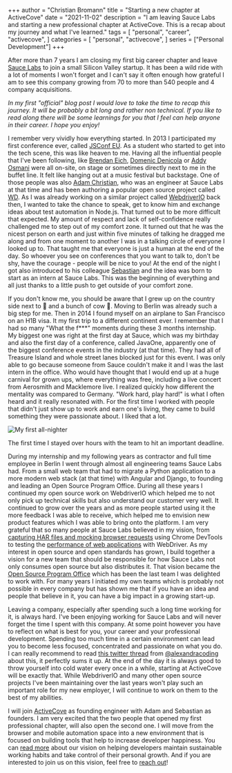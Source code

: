 +++
author = "Christian Bromann"
title = "Starting a new chapter at ActiveCove"
date = "2021-11-02"
description = "I am leaving Sauce Labs and starting a new professional chapter at ActiveCove. This is a recap about my journey and what I've learned."
tags = [
    "personal",
    "career",
    "activecove",
]
categories = [
    "personal",
    "activecove",
]
series = ["Personal Development"]
+++

After more than 7 years I am closing my first big career chapter and leave [Sauce Labs](https://saucelabs.com/) to join a small Silicon Valley startup. It has been a wild ride with a lot of moments I won't forget and I can't say it often enough how grateful I am to see this company growing from 70 to more than 540 people and 4 company acquisitions.

_In my first "official" blog post I would love to take the time to recap this journey. It will be probably a bit long and rather non technical. If you like to read along there will be some learnings for you that I feel can help anyone in their career. I hope you enjoy!_

I remember very vividly how everything started. In 2013 I participated my first conference ever, called [JSConf EU](https://2013.jsconf.eu/). As a student who started to get into the tech scene, this was like heaven to me. Having all the influential people that I've been following, like [Brendan Eich](https://en.wikipedia.org/wiki/Brendan_Eich), [Domenic Denicola](https://twitter.com/domenic) or [Addy Osmani](https://twitter.com/addyosmani) were all on-site, on stage or sometimes directly next to me in the buffet line. It felt like hanging out at a music festival but backstage. One of those people was also [Adam Christian](https://twitter.com/admc), who was an engineer at Sauce Labs at that time and has been authoring a popular open source project called [WD](https://github.com/admc/wd). As I was already working on a similar project called [WebdriverIO](https://webdriver.io/) back then, I wanted to take the chance to speak, get to know him and exchange ideas about test automation in Node.js. That turned out to be more difficult that expected. My amount of respect and lack of self-confidence really challenged me to step out of my comfort zone. It turned out that he was the nicest person on earth and just within five minutes of talking he dragged me along and from one moment to another I was in a talking circle of everyone I looked up to. That taught me that everyone is just a human at the end of the day. So whoever you see on conferences that you want to talk to, don't be shy, have the courage - people will be nice to you! At the end of the night I got also introduced to his colleague [Sebastian](https://twitter.com/sourishkrout) and the idea was born to start as an intern at Sauce Labs. This was the beginning of everything and all just thanks to a little push to get outside of your comfort zone.

If you don't know me, you should be aware that I grew up on the country side next to 🐔 and a bunch of cow 💩. Moving to Berlin was already such a big step for me. Then in 2014 I found myself on an airplane to San Francisco on an H1B visa. It my first trip to a different continent ever. I remember that I had so many "What the f***" moments during these 3 months internship. My biggest one was right at the first day at Sauce, which was my birthday and also the first day of a conference, called JavaOne, apparently one of the biggest conference events in the industry (at that time). They had all of Treasure Island and whole street lanes blocked just for this event. I was only able to go because someone from Sauce couldn't make it and I was the last intern in the office. Who would have thought that I would end up at a huge carnival for grown ups, where everything was free, including a live concert from Aerosmith and Macklemore live. I realized quickly how different the mentality was compared to Germany. "Work hard, play hard!" is what I often heard and it really resonated with. For the first time I worked with people that didn't just show up to work and earn one's living, they came to build something they were passionate about. I liked that a lot.

![My first all-nighter](/images/a-new-chapter/internship.jpeg 'My first all-nighter')
<aside>The first time I stayed over hours with the team to hit an important deadline.</aside>

During my internship and my following years as contractor and full time employee in Berlin I went through almost all engineering teams Sauce Labs had. From a small web team that had to migrate a Python application to a more modern web stack (at that time) with Angular and Django, to founding and leading an Open Source Program Office. During all these years I continued my open source work on WebdriverIO which helped me to not only pick up technical skills but also understand our customer very well. It continued to grow over the years and as more people started using it the more feedback I was able to receive, which helped me to envision new product features which I was able to bring onto the platform. I am very grateful that so many people at Sauce Labs believed in my vision, from [capturing HAR files and mocking browser requests](https://www.youtube.com/watch?v=pkWv-JIf4eo) using Chrome DevTools to testing the [performance of web applications](https://www.youtube.com/watch?v=rP-j9uPPbt8) with WebDriver. As my interest in open source and open standards has grown, I build together a vision for a new team that should be responsible for how Sauce Labs not only consumes open source but also distributes it. That vision became the [Open Source Program Office](https://opensource.saucelabs.com/) which has been the last team I was delighted to work with. For many years I initiated my own teams which is probably not possible in every company but has shown me that if you have an idea and people that believe in it, you can have a big impact in a growing start-up.

Leaving a company, especially after spending such a long time working for it, is always hard. I've been enjoying working for Sauce Labs and will never forget the time I spent with this company. At some point however you have to reflect on what is best for you, your career and your professional development. Spending too much time in a certain environment can lead you to become less focused, concentrated and passionate on what you do. I can really recommend to read [this twitter thread](https://twitter.com/alexandracoding/status/1448349624939466753?s=21) from [@alexandracoding](https://twitter.com/alexandracoding) about this, it perfectly sums it up. At the end of the day it is always good to throw yourself into cold water every once in a while, starting at ActiveCove will be exactly that. While WebdriverIO and many other open source projects I've been maintaining over the last years won't play such an important role for my new employer, I will continue to work on them to the best of my abilities.

I will join [ActiveCove](https://www.activecove.com/) as founding engineer with Adam and Sebastian as founders. I am very excited that the two people that opened my first professional chapter, will also open the second one. I will move from the browser and mobile automation space into a new environment that is focused on building tools that help to increase developer happiness. You can [read more](https://www.activecove.com/blog/starting-activecove-inc) about our vision on helping developers maintain sustainable working habits and take control of their personal growth. And if you are interested to join us on this vision, feel free to [reach out](mailto:mail@bromann.dev)!
